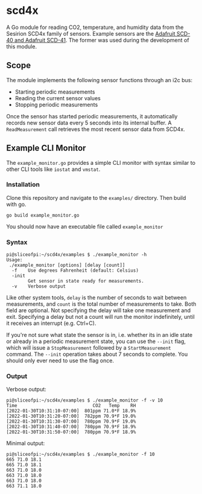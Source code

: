 # scd4x
A Go module for reading CO2, temperature, and humidity data from the Sesirion SCD4x family of sensors. Example sensors are the [Adafruit SCD-40 and Adafruit SCD-41](https://learn.adafruit.com/adafruit-scd-40-and-scd-41). The former was used during the development of this module.

## Scope
The module implements the following sensor functions through an i2c bus:
- Starting periodic measurements
- Reading the current sensor values
- Stopping periodic measurements

Once the sensor has started periodic measurements, it automatically records new sensor data every 5 seconds into its internal buffer. A `ReadMeasurement` call retrieves the most recent sensor data from SCD4x.

## Example CLI Monitor

The `example_monitor.go` provides a simple CLI monitor with syntax similar to other CLI tools like `iostat` and `vmstat`. 

### Installation

Clone this repository and navigate to the `examples/` directory. Then build with go.
```
go build example_monitor.go
```
You should now have an executable file called `example_monitor`

### Syntax

```
pi@sliceofpi:~/scd4x/examples $ ./example_monitor -h
Usage:
 ./example_monitor [options] [delay [count]]
  -f	Use degrees Fahrenheit (default: Celsius)
  -init
    	Get sensor in state ready for measurements.
  -v	Verbose output
```
Like other system tools, `delay` is the number of seconds to wait between measurements, and `count` is the total number of measurements to take. Both field are optional. Not specifying the delay will take one measurement and exit. Specifying a delay but not a count will run the monitor indefinitely, until it receives an interrupt (e.g. Ctrl+C).

If you're not sure what state the sensor is in, i.e. whether its in an idle state or already in a periodic measurement state, you can use the `--init` flag, which will issue a `StopMeasurement` followed by a `StartMeasurement` command. The `--init` operation takes about 7 seconds to complete. You should only ever need to use the flag once.

### Output
Verbose output:
```
pi@sliceofpi:~/scd4x/examples $ ./example_monitor -f -v 10
Time                            CO2   Temp    RH
[2022-01-30T10:31:10-07:00]  801ppm 71.0*F 18.9%
[2022-01-30T10:31:20-07:00]  782ppm 70.9*F 19.0%
[2022-01-30T10:31:30-07:00]  780ppm 70.9*F 19.0%
[2022-01-30T10:31:40-07:00]  780ppm 70.9*F 18.9%
[2022-01-30T10:31:50-07:00]  780ppm 70.9*F 18.9%
```
Minimal output:
```
pi@sliceofpi:~/scd4x/examples $ ./example_monitor -f 10
665 71.0 18.1
665 71.0 18.1
663 71.0 18.0
663 71.0 18.0
663 71.0 18.0
663 71.1 18.0
```
